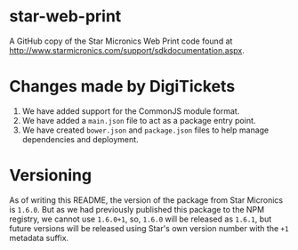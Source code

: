# star-web-print
A GitHub copy of the Star Micronics Web Print code found at http://www.starmicronics.com/support/sdkdocumentation.aspx.

# Changes made by DigiTickets

1. We have added support for the CommonJS module format.
2. We have added a `main.json` file to act as a package entry point.
3. We have created `bower.json` and `package.json` files to help manage dependencies and deployment.

# Versioning

As of writing this README, the version of the package from Star Micronics is `1.6.0`. But as we had previously published
this package to the NPM registry, we cannot use `1.6.0+1`, so, `1.6.0` will be released as `1.6.1`, but future versions
will be released using Star's own version number with the `+1` metadata suffix.
